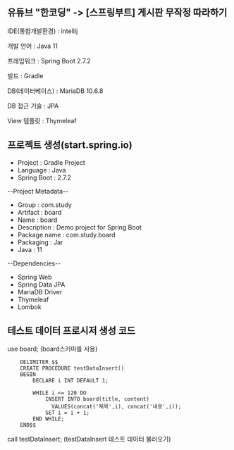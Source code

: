 ## 유튜브 "한코딩" -> [스프링부트] 게시판 무작정 따라하기

IDE(통합개발환경) : intellij 

개발 언어 : Java 11

프레임워크 : Spring Boot 2.7.2 

빌드 : Gradle 

DB(데이터베이스) : MariaDB 10.6.8 

DB 접근 기술 : JPA 

View 템플릿 : Thymeleaf

## 프로젝트 생성(start.spring.io)
* Project : Gradle Project
* Language : Java
* Spring Boot : 2.7.2

--Project Metadata--
* Group : com.study  
* Artifact : board  
* Name : board  
* Description : Demo project for Spring Boot  
* Package name : com.study.board  
* Packaging : Jar
* Java : 11
  

--Dependencies--
* Spring Web
* Spring Data JPA
* MariaDB Driver
* Thymeleaf
* Lombok


## 테스트 데이터 프로시저 생성 코드
use board; (board스키마를 사용)

        DELIMITER $$
        CREATE PROCEDURE testDataInsert()
        BEGIN
            DECLARE i INT DEFAULT 1;

            WHILE i <= 120 DO
                INSERT INTO board(title, content)
                  VALUES(concat('제목',i), concat('내용',i));
                SET i = i + 1;
            END WHILE;
        END$$

call testDataInsert; (testDataInsert 테스트 데이터 불러오기)


